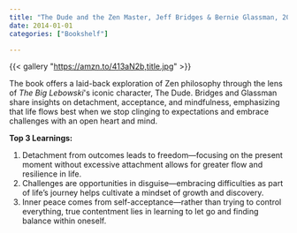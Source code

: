 ```yaml
---
title: "The Dude and the Zen Master, Jeff Bridges & Bernie Glassman, 2014"
date: 2014-01-01
categories: ["Bookshelf"]

---
```


{{< gallery "https://amzn.to/413aN2b,title.jpg" >}}

The book offers a laid-back exploration of Zen philosophy through the lens of _The Big Lebowski_'s iconic character, The Dude. Bridges and Glassman share insights on detachment, acceptance, and mindfulness, emphasizing that life flows best when we stop clinging to expectations and embrace challenges with an open heart and mind.

**Top 3 Learnings:**

1. Detachment from outcomes leads to freedom—focusing on the present moment without excessive attachment allows for greater flow and resilience in life.
2. Challenges are opportunities in disguise—embracing difficulties as part of life’s journey helps cultivate a mindset of growth and discovery.
3. Inner peace comes from self-acceptance—rather than trying to control everything, true contentment lies in learning to let go and finding balance within oneself.

